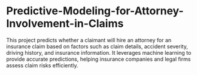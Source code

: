 # Predictive-Modeling-for-Attorney-Involvement-in-Claims
This project predicts whether a claimant will hire an attorney for an insurance claim based on factors such as claim details, accident severity, driving history, and insurance information. It leverages machine learning to provide accurate predictions, helping insurance companies and legal firms assess claim risks efficiently.
